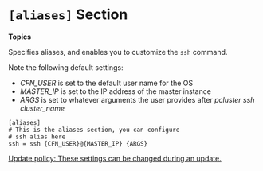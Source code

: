 # `[aliases]` Section<a name="aliases"></a>

**Topics**

Specifies aliases, and enables you to customize the `ssh` command\.

Note the following default settings:
+ *CFN\_USER* is set to the default user name for the OS
+ *MASTER\_IP* is set to the IP address of the master instance
+ *ARGS* is set to whatever arguments the user provides after *pcluster ssh cluster\_name*

```
[aliases]
# This is the aliases section, you can configure
# ssh alias here
ssh = ssh {CFN_USER}@{MASTER_IP} {ARGS}
```

[Update policy: These settings can be changed during an update.](using-pcluster-update.md#update-policy-settings-supported)